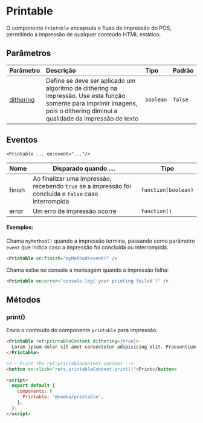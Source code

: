# Printable

O componente `Printable` encapsula o fluxo de impressão do POS, permitindo a impressão de qualquer conteúdo HTML estático.

## Parâmetros

| Parâmetro                                         | Descrição                                            | Tipo            | Padrão    |
| :------------------------------------------------ | :--------------------------------------------------- | :-------------- | :-------- |
| [dithering](https://pt.wikipedia.org/wiki/Dither) | Define se deve ser aplicado um algoritmo de dithering na impressão. Use esta função somente para imprimir imagens, pois o dithering diminui a qualidade da impressão de texto  | `boolean` | `false` |

## Eventos

`<Printable ... on:event="..."/>`

| Nome     | Disparado quando ....                                                                                 | Tipo                |
|----------|-------------------------------------------------------------------------------------------------------|---------------------|
| finish   | Ao finalizar uma impressão, recebendo `true` se a impressão foi concluída e `false` caso interrompida | `function(boolean)` |
| error    | Um erro de impressão ocorre                                                                           | `function()`        |

#### Exemplos:

Chama `myMethod()` quando a impressão termina, passando como parâmetro `event` que indica caso a impressão foi concluída ou interrompida.
```html
<Printable on:finish="myMethod(event)" />
```

Chama exibe no console a mensagem quando a impressão falha:
```html
<Printable on:error="console.log('your printing failed')" />
```


## Métodos

### print()

Envia o conteúdo do componente `printable` para impressão.

```html
<Printable ref:printableContent dithering={true}>
  Lorem ipsum dolor sit amet consectetur adipisicing elit. Praesentium esse possimus eaque harum, voluptatum optio hic. Dignissimos, molestias eligendi, cumque et eos iusto quasi mollitia fuga quam laudantium tempora aliquid?
</Printable>

<!-- Print the ref:printableContent content -->
<button on:click="refs.printableContent.print()">Print</button>

<script>
  export default {
    components: {
      Printable: '@mamba/printable',
    },
  };
</script>

```
